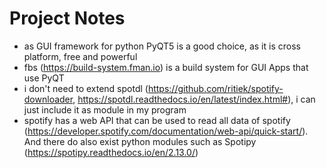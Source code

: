 # Project Notes

- as GUI framework for python PyQT5 is a good choice, as it is cross platform, free and powerful
- fbs (https://build-system.fman.io) is a build system for GUI Apps that use PyQT
- i don't need to extend spotdl (https://github.com/ritiek/spotify-downloader, https://spotdl.readthedocs.io/en/latest/index.html#), i can just include it as module in
my program
- spotify has a web API that can be used to read all data of spotify (https://developer.spotify.com/documentation/web-api/quick-start/). 
And there do also exist python modules such as Spotipy (https://spotipy.readthedocs.io/en/2.13.0/)

